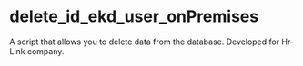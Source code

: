 # delete_id_ekd_user_onPremises
A script that allows you to delete data from the database. Developed for Hr-Link company.
